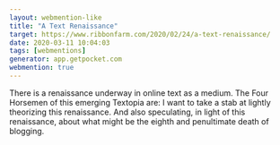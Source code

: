 ```yaml
---
layout: webmention-like
title: "A Text Renaissance"
target: https://www.ribbonfarm.com/2020/02/24/a-text-renaissance/
date: 2020-03-11 10:04:03
tags: [webmentions]
generator: app.getpocket.com
webmention: true
---
```


There is a renaissance underway in online text as a medium. The Four Horsemen of
this emerging Textopia are: I want to take a stab at lightly theorizing this
renaissance. And also speculating, in light of this renaissance, about what
might be the eighth and penultimate death of blogging.
